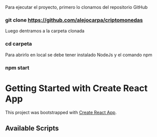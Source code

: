 Para ejecutar el proyecto, primero lo clonamos del repositorio GitHub

### git clone https://github.com/alejocarpa/criptomonedas

Luego dentramos a la carpeta clonada

### cd carpeta

Para abrirlo en local se debe tener instalado NodeJs y el comando npm

### npm start

# Getting Started with Create React App

This project was bootstrapped with [Create React App](https://github.com/facebook/create-react-app).

## Available Scripts
